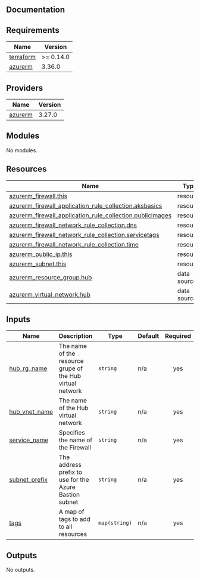 ## Documentation

<!-- BEGINNING OF PRE-COMMIT-TERRAFORM DOCS HOOK -->
## Requirements

| Name | Version |
|------|---------|
| <a name="requirement_terraform"></a> [terraform](#requirement\_terraform) | >= 0.14.0 |
| <a name="requirement_azurerm"></a> [azurerm](#requirement\_azurerm) | 3.36.0 |

## Providers

| Name | Version |
|------|---------|
| <a name="provider_azurerm"></a> [azurerm](#provider\_azurerm) | 3.27.0 |

## Modules

No modules.

## Resources

| Name | Type |
|------|------|
| [azurerm_firewall.this](https://registry.terraform.io/providers/hashicorp/azurerm/3.36.0/docs/resources/firewall) | resource |
| [azurerm_firewall_application_rule_collection.aksbasics](https://registry.terraform.io/providers/hashicorp/azurerm/3.36.0/docs/resources/firewall_application_rule_collection) | resource |
| [azurerm_firewall_application_rule_collection.publicimages](https://registry.terraform.io/providers/hashicorp/azurerm/3.36.0/docs/resources/firewall_application_rule_collection) | resource |
| [azurerm_firewall_network_rule_collection.dns](https://registry.terraform.io/providers/hashicorp/azurerm/3.36.0/docs/resources/firewall_network_rule_collection) | resource |
| [azurerm_firewall_network_rule_collection.servicetags](https://registry.terraform.io/providers/hashicorp/azurerm/3.36.0/docs/resources/firewall_network_rule_collection) | resource |
| [azurerm_firewall_network_rule_collection.time](https://registry.terraform.io/providers/hashicorp/azurerm/3.36.0/docs/resources/firewall_network_rule_collection) | resource |
| [azurerm_public_ip.this](https://registry.terraform.io/providers/hashicorp/azurerm/3.36.0/docs/resources/public_ip) | resource |
| [azurerm_subnet.this](https://registry.terraform.io/providers/hashicorp/azurerm/3.36.0/docs/resources/subnet) | resource |
| [azurerm_resource_group.hub](https://registry.terraform.io/providers/hashicorp/azurerm/3.36.0/docs/data-sources/resource_group) | data source |
| [azurerm_virtual_network.hub](https://registry.terraform.io/providers/hashicorp/azurerm/3.36.0/docs/data-sources/virtual_network) | data source |

## Inputs

| Name | Description | Type | Default | Required |
|------|-------------|------|---------|:--------:|
| <a name="input_hub_rg_name"></a> [hub\_rg\_name](#input\_hub\_rg\_name) | The name of the resource grupe of the Hub virtual network | `string` | n/a | yes |
| <a name="input_hub_vnet_name"></a> [hub\_vnet\_name](#input\_hub\_vnet\_name) | The name of the Hub virtual network | `string` | n/a | yes |
| <a name="input_service_name"></a> [service\_name](#input\_service\_name) | Specifies the name of the Firewall | `string` | n/a | yes |
| <a name="input_subnet_prefix"></a> [subnet\_prefix](#input\_subnet\_prefix) | The address prefix to use for the Azure Bastion subnet | `string` | n/a | yes |
| <a name="input_tags"></a> [tags](#input\_tags) | A map of tags to add to all resources | `map(string)` | n/a | yes |

## Outputs

No outputs.
<!-- END OF PRE-COMMIT-TERRAFORM DOCS HOOK -->
